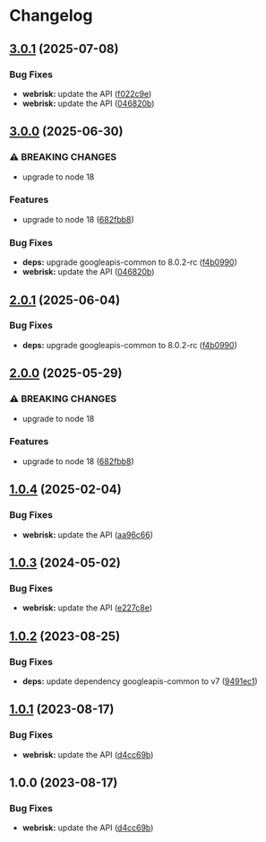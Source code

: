 # Changelog

## [3.0.1](https://github.com/googleapis/google-api-nodejs-client/compare/webrisk-v3.0.0...webrisk-v3.0.1) (2025-07-08)


### Bug Fixes

* **webrisk:** update the API ([f022c9e](https://github.com/googleapis/google-api-nodejs-client/commit/f022c9e545772d205bbd4046a1e3ca29a7ca9f70))
* **webrisk:** update the API ([046820b](https://github.com/googleapis/google-api-nodejs-client/commit/046820b57818909bcb77bb298eb8b3cdcfb6d235))

## [3.0.0](https://github.com/googleapis/google-api-nodejs-client/compare/webrisk-v2.0.1...webrisk-v3.0.0) (2025-06-30)


### ⚠ BREAKING CHANGES

* upgrade to node 18

### Features

* upgrade to node 18 ([682fbb8](https://github.com/googleapis/google-api-nodejs-client/commit/682fbb869189ae92b3e9a194d37d0548af0c1f92))


### Bug Fixes

* **deps:** upgrade googleapis-common to 8.0.2-rc ([f4b0990](https://github.com/googleapis/google-api-nodejs-client/commit/f4b099071040cfbcfe4a2e7d487d45ee93b369e0))
* **webrisk:** update the API ([046820b](https://github.com/googleapis/google-api-nodejs-client/commit/046820b57818909bcb77bb298eb8b3cdcfb6d235))

## [2.0.1](https://github.com/googleapis/google-api-nodejs-client/compare/webrisk-v2.0.0...webrisk-v2.0.1) (2025-06-04)


### Bug Fixes

* **deps:** upgrade googleapis-common to 8.0.2-rc ([f4b0990](https://github.com/googleapis/google-api-nodejs-client/commit/f4b099071040cfbcfe4a2e7d487d45ee93b369e0))

## [2.0.0](https://github.com/googleapis/google-api-nodejs-client/compare/webrisk-v1.0.4...webrisk-v2.0.0) (2025-05-29)


### ⚠ BREAKING CHANGES

* upgrade to node 18

### Features

* upgrade to node 18 ([682fbb8](https://github.com/googleapis/google-api-nodejs-client/commit/682fbb869189ae92b3e9a194d37d0548af0c1f92))

## [1.0.4](https://github.com/googleapis/google-api-nodejs-client/compare/webrisk-v1.0.3...webrisk-v1.0.4) (2025-02-04)


### Bug Fixes

* **webrisk:** update the API ([aa96c66](https://github.com/googleapis/google-api-nodejs-client/commit/aa96c669a9114035e2d213c17cf9ec2c499e931f))

## [1.0.3](https://github.com/googleapis/google-api-nodejs-client/compare/webrisk-v1.0.2...webrisk-v1.0.3) (2024-05-02)


### Bug Fixes

* **webrisk:** update the API ([e227c8e](https://github.com/googleapis/google-api-nodejs-client/commit/e227c8ed85845dfaf4aa51b0dd727d53a1a5f9cc))

## [1.0.2](https://github.com/googleapis/google-api-nodejs-client/compare/webrisk-v1.0.1...webrisk-v1.0.2) (2023-08-25)


### Bug Fixes

* **deps:** update dependency googleapis-common to v7 ([9491ec1](https://github.com/googleapis/google-api-nodejs-client/commit/9491ec1cdc3c413e7d73edcfcd59cf5c28a7c855))

## [1.0.1](https://github.com/googleapis/google-api-nodejs-client/compare/webrisk-v1.0.0...webrisk-v1.0.1) (2023-08-17)


### Bug Fixes

* **webrisk:** update the API ([d4cc69b](https://github.com/googleapis/google-api-nodejs-client/commit/d4cc69bca716757aaf3b10664d671b266d749f79))

## 1.0.0 (2023-08-17)


### Bug Fixes

* **webrisk:** update the API ([d4cc69b](https://github.com/googleapis/google-api-nodejs-client/commit/d4cc69bca716757aaf3b10664d671b266d749f79))
